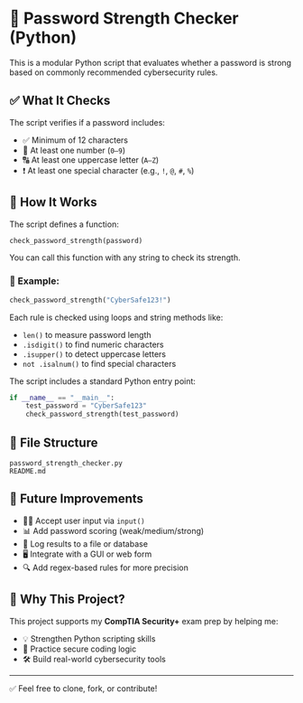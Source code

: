 # 🔐 Password Strength Checker (Python)

This is a modular Python script that evaluates whether a password is strong based on commonly recommended cybersecurity rules.

## ✅ What It Checks

The script verifies if a password includes:

- ✅ Minimum of 12 characters  
- 🔢 At least one number (`0–9`)  
- 🔠 At least one uppercase letter (`A–Z`)  
- ❗ At least one special character (e.g., `!`, `@`, `#`, `%`)

## 🧠 How It Works

The script defines a function:

```python
check_password_strength(password)
```

You can call this function with any string to check its strength.

### 🧪 Example:
```python
check_password_strength("CyberSafe123!")
```

Each rule is checked using loops and string methods like:

- `len()` to measure password length  
- `.isdigit()` to find numeric characters  
- `.isupper()` to detect uppercase letters  
- `not .isalnum()` to find special characters

The script includes a standard Python entry point:

```python
if __name__ == "__main__":
    test_password = "CyberSafe123"
    check_password_strength(test_password)
```

## 🧰 File Structure

```
password_strength_checker.py
README.md
```

## 🔄 Future Improvements

- 🧑‍💻 Accept user input via `input()`  
- 📊 Add password scoring (weak/medium/strong)  
- 📝 Log results to a file or database  
- 🖥️ Integrate with a GUI or web form  
- 🔍 Add regex-based rules for more precision

## 🧪 Why This Project?

This project supports my **CompTIA Security+** exam prep by helping me:

- 💡 Strengthen Python scripting skills  
- 🔐 Practice secure coding logic  
- 🛠️ Build real-world cybersecurity tools

---

✅ Feel free to clone, fork, or contribute!
